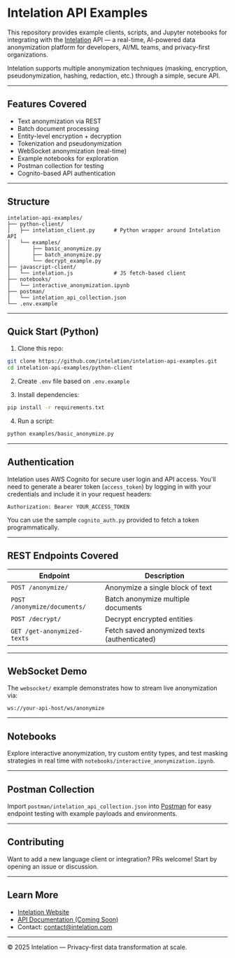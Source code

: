 # Intelation API Examples

This repository provides example clients, scripts, and Jupyter notebooks for integrating with the [Intelation](https://www.intelation.com) API — a real-time, AI-powered data anonymization platform for developers, AI/ML teams, and privacy-first organizations.

Intelation supports multiple anonymization techniques (masking, encryption, pseudonymization, hashing, redaction, etc.) through a simple, secure API.

---

## Features Covered

- Text anonymization via REST
- Batch document processing
- Entity-level encryption + decryption
- Tokenization and pseudonymization
- WebSocket anonymization (real-time)
- Example notebooks for exploration
- Postman collection for testing
- Cognito-based API authentication

---

## Structure

```
intelation-api-examples/
├── python-client/
│   ├── intelation_client.py      # Python wrapper around Intelation API
│   └── examples/
│       ├── basic_anonymize.py
│       ├── batch_anonymize.py
│       └── decrypt_example.py
├── javascript-client/
│   └── intelation.js             # JS fetch-based client
├── notebooks/
│   └── interactive_anonymization.ipynb
├── postman/
│   └── intelation_api_collection.json
└── .env.example
```

---

## Quick Start (Python)

1. Clone this repo:
```bash
git clone https://github.com/intelation/intelation-api-examples.git
cd intelation-api-examples/python-client
```

2. Create `.env` file based on `.env.example`

3. Install dependencies:
```bash
pip install -r requirements.txt
```

4. Run a script:
```bash
python examples/basic_anonymize.py
```

---

## Authentication

Intelation uses AWS Cognito for secure user login and API access. You'll need to generate a bearer token (`access_token`) by logging in with your credentials and include it in your request headers:

```http
Authorization: Bearer YOUR_ACCESS_TOKEN
```

You can use the sample `cognito_auth.py` provided to fetch a token programmatically.

---

## REST Endpoints Covered

| Endpoint | Description |
|----------|-------------|
| `POST /anonymize/` | Anonymize a single block of text |
| `POST /anonymize/documents/` | Batch anonymize multiple documents |
| `POST /decrypt/` | Decrypt encrypted entities |
| `GET /get-anonymized-texts` | Fetch saved anonymized texts (authenticated) |

---

## WebSocket Demo

The `websocket/` example demonstrates how to stream live anonymization via:
```
ws://your-api-host/ws/anonymize
```

---

## Notebooks

Explore interactive anonymization, try custom entity types, and test masking strategies in real time with `notebooks/interactive_anonymization.ipynb`.

---

## Postman Collection

Import `postman/intelation_api_collection.json` into [Postman](https://www.postman.com/) for easy endpoint testing with example payloads and environments.

---

## Contributing

Want to add a new language client or integration? PRs welcome! Start by opening an issue or discussion.

---

## Learn More

- [Intelation Website](https://www.intelation.com)
- [API Documentation (Coming Soon)](https://docs.intelation.com)
- Contact: contact@intelation.com

---

© 2025 Intelation — Privacy-first data transformation at scale.
